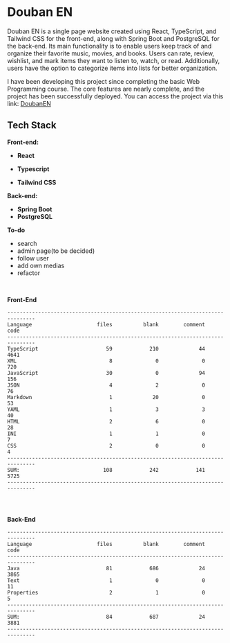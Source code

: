# Douban EN

Douban EN is a single page website created using React, TypeScript, and Tailwind CSS for the front-end, along with
Spring Boot and PostgreSQL for the back-end. Its main functionality is to enable users keep track of and organize their favorite
music, movies, and books. Users can rate, review, wishlist, and mark items they want to listen to, watch, or
read. Additionally, users have the option to categorize items into lists for better organization.

I have been developing this project since completing the basic Web Programming course. The core features are nearly
complete, and the project has been successfully deployed. You can access the project via this link:
[DoubanEN](https://nice-water-005626e10.4.azurestaticapps.net/)

## Tech Stack

**Front-end:**

- **React**

- **Typescript**

- **Tailwind CSS**

**Back-end:**

- **Spring Boot**
- **PostgreSQL**

**To-do**
- search
- admin page(to be decided)
- follow user
- add own medias
- refactor

<br>

**Front-End**

```
-------------------------------------------------------------------------------
Language                     files          blank        comment           code
-------------------------------------------------------------------------------
TypeScript                      59            210             44           4641
XML                              8              0              0            720
JavaScript                      30              0             94            156
JSON                             4              2              0             76
Markdown                         1             20              0             53
YAML                             1              3              3             40
HTML                             2              6              0             28
INI                              1              1              0              7
CSS                              2              0              0              4
-------------------------------------------------------------------------------
SUM:                           108            242            141           5725
-------------------------------------------------------------------------------




```

**Back-End**

```
-------------------------------------------------------------------------------
Language                     files          blank        comment           code
-------------------------------------------------------------------------------
Java                            81            686             24           3865
Text                             1              0              0             11
Properties                       2              1              0              5
-------------------------------------------------------------------------------
SUM:                            84            687             24           3881
-------------------------------------------------------------------------------


```

